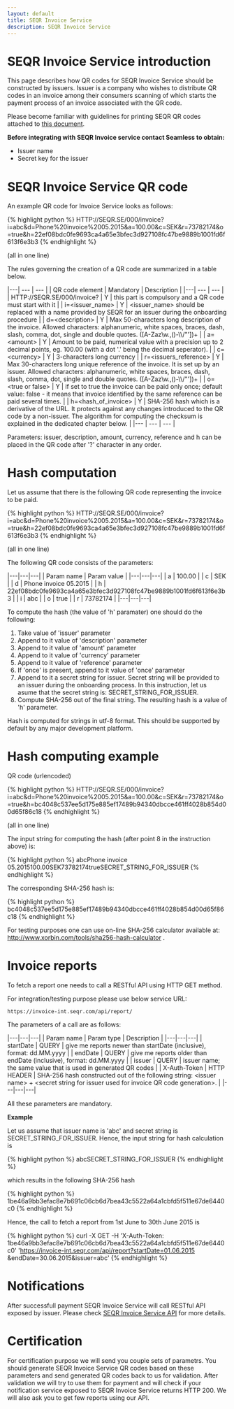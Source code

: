 ```yaml
---
layout: default
title: SEQR Invoice Service
description: SEQR Invoice Service
---
```


# SEQR Invoice Service introduction

This page describes how QR codes for SEQR Invoice Service should be constructed by issuers. Issuer is a company who wishes to distribute QR codes in an invoice among their consumers scanning of which starts the payment process of an invoice associated with the QR code.

Please become familiar with guidelines for printing SEQR QR codes attached to [this document](/downloads/seqr-qrcode-print-guidelines.pdf).

<b>Before integrating with SEQR Invoice service contact Seamless to obtain:</b>

* Issuer name
* Secret key for the issuer


# SEQR Invoice Service QR code

An example QR code for Invoice Service looks as follows:

{% highlight python %}
   HTTP://SEQR.SE/000/invoice?i=abc&d=Phone%20invoice%2005.2015&a=100.00&c=SEK&r=73782174&o=true&h=22ef08bdc0fe9693ca4a65e3bfec3d927108fc47be9889b1001fd6f613f6e3b3
{% endhighlight %}

(all in one line)

The rules governing the creation of a QR code are summarized in a table below.

|---| --- | --- |
| QR code element | Mandatory | Description |
|---| --- | --- |
| HTTP://SEQR.SE/000/invoice? | Y | this part is compulsory and a QR code must start with it |
| i=&lt;issuer_name&gt; | Y | &lt;issuer_name&gt; should be replaced with a name provided by SEQR for an issuer during the onboarding procedure |
| d=&lt;description&gt; | Y | Max 50-characters long description of the invoice. Allowed characters: alphanumeric, white spaces, braces, dash, slash, comma, dot, single and double quotes. ([A-Zaz\w.,\(\)-\\\\/\"\'])+ |
| a=&lt;amount&gt; | Y | Amount to be paid, numerical value with a precision up to 2 decimal points, eg. 100.00 (with a dot '.' being the decimal seperator). |
| c=&lt;currency&gt; | Y | 3-characters long currency |
| r=&lt;issuers_reference&gt; | Y | Max 30-characters long unique reference of the invoice. It is set up by an issuer. Allowed characters: alphanumeric, white spaces, braces, dash, slash, comma, dot, single and double quotes. ([A-Zaz\w.,\(\)-\\\\/\"\'])+ |
| o=&lt;true or false&gt; | Y | if set to true the invoice can be paid only once; default value: false - it means that invoice identified by the same reference can be paid several times. |
| h=&lt;hash_of_invoice&gt; | Y | SHA-256 hash which is a derivative of the URL. It protects against any changes introduced to the QR code by a non-issuer. The algorithm for computing the checksum is explained in the dedicated chapter below. |
|--- | --- | --- |

Parameters: issuer, description, amount, currency, reference and h can be placed in the QR code after '?' character in any order.


# Hash computation

Let us assume that there is the following QR code representing the invoice to be paid.

{% highlight python %}
   HTTP://SEQR.SE/000/invoice?i=abc&d=Phone%20invoice%2005.2015&a=100.00&c=SEK&r=73782174&o=true&h=22ef08bdc0fe9693ca4a65e3bfec3d927108fc47be9889b1001fd6f613f6e3b3
{% endhighlight %}

(all in one line)

The following QR code consists of the parameters:

|---|---|---|
| Param name | Param value |
|---|---|---|
| a | 100.00 |
| c | SEK |
| d | Phone invoice 05.2015 |
| h | 22ef08bdc0fe9693ca4a65e3bfec3d927108fc47be9889b1001fd6f613f6e3b3 |
| i | abc |
| o | true |
| r | 73782174 |
|---|---|---|

To compute the hash (the value of 'h' paramater) one should do the following:

1. Take value of 'issuer' parameter
2. Append to it value of 'description' parameter
3. Append to it value of 'amount' parameter
4. Append to it value of 'currency' parameter
5. Append to it value of 'reference' parameter
6. If 'once' is present, append to it value of 'once' parameter
7. Append to it a secret string for issuer. Secret string will be provided to an issuer during the onboarding process. 
   In this instruction, let us asume that the secret string is: SECRET_STRING_FOR_ISSUER.
8. Compute SHA-256 out of the final string. The resulting hash is a value of 'h' parameter.

Hash is computed for strings in utf-8 format. This should be supported by default by any major development platform.

# Hash computing example

QR code (urlencoded)

{% highlight python %}
   HTTP://SEQR.SE/000/invoice?i=abc&d=Phone%20invoice%2005.2015&a=100.00&c=SEK&r=73782174&o=true&h=bc4048c537ee5d175e885ef17489b94340dbcce461ff4028b854d00d65f86c18
{% endhighlight %}

(all in one line)

The input string for computing the hash (after point 8 in the instruction above) is:

{% highlight python %}
   abcPhone invoice 05.2015100.00SEK73782174trueSECRET_STRING_FOR_ISSUER
{% endhighlight %}

The corresponding SHA-256 hash is:

{% highlight python %}
   bc4048c537ee5d175e885ef17489b94340dbcce461ff4028b854d00d65f86c18
{% endhighlight %}

For testing purposes one can use on-line SHA-256 calculator available at: <a href="http://www.xorbin.com/tools/sha256-hash-calculator">http://www.xorbin.com/tools/sha256-hash-calculator</a> .

# Invoice reports

To fetch a report one needs to call a RESTful API using HTTP GET method. 

For integration/testing purpose please use below service URL:

	https://invoice-int.seqr.com/api/report/

The parameters of a call are as follows:

|---|---|---|
| Param name | Param type | Description |
|---|---|---|
| startDate | QUERY | give me reports newer than startDate (inclusive),
format: dd.MM.yyyy |
| endDate | QUERY | give me reports older than endDate (inclusive),
format: dd.MM.yyyy |
| issuer | QUERY | issuer name; the same value that is used in generated QR codes |
| X-Auth-Token | HTTP HEADER | SHA-256 hash constructed out of the following string: &lt;issuer name&gt; + &lt;secret string for issuer used for invoice QR code generation&gt;. |
|---|---|---|

All these parameters are mandatory.

<b>Example</b>

Let us assume that issuer name is 'abc' and secret string is SECRET_STRING_FOR_ISSUER.
Hence, the input string for hash calculation is

{% highlight python %}
   abcSECRET_STRING_FOR_ISSUER
{% endhighlight %}

which results in the following SHA-256 hash

{% highlight python %}
   1be46a9bb3efac8e7b691c06cb6d7bea43c5522a64a1cbfd5f511e67de6440c0
{% endhighlight %}


Hence, the call to fetch a report from 1st June to 30th June 2015 is 

{% highlight python %}
curl
-X GET
-H 'X-Auth-Token: 1be46a9bb3efac8e7b691c06cb6d7bea43c5522a64a1cbfd5f511e67de6440c0'
'https://invoice-int.seqr.com/api/report?startDate=01.06.2015
&endDate=30.06.2015&issuer=abc'
{% endhighlight %}

# Notifications

After successfull payment SEQR Invoice Service will call RESTful API exposed by issuer.
Please check <a href="/merchant/reference/invoiceserviceapi.html">SEQR Invoice Service API</a> for more details.

# Certification

For certification purpose we will send you couple sets of parametrs. You should generate SEQR Invoice Service QR codes based on these parameters and send generated QR codes back to us for validation. 
After validation we will try to use them for payment and will check if your notification service exposed to SEQR Invoice Service returns HTTP 200.
We will also ask you to get few reports using our API.


